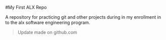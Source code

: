 #My First ALX Repo

A repository for practicing git and other projects during in my enrollment in to the  alx software engineering program.

> Update made on github.com

